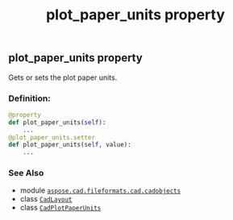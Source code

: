﻿---
title: plot_paper_units property
second_title: Aspose.CAD for Python via .NET API References
description: 
type: docs
weight: 370
url: /python-net/aspose.cad.fileformats.cad.cadobjects/cadlayout/plot_paper_units/
is_root: false
---

## plot_paper_units property


Gets or sets the plot paper units.
### Definition:
```python
@property
def plot_paper_units(self):
    ...
@plot_paper_units.setter
def plot_paper_units(self, value):
    ...
```

### See Also
* module [`aspose.cad.fileformats.cad.cadobjects`](../../)
* class [`CadLayout`](/cad/python-net/aspose.cad.fileformats.cad.cadobjects/cadlayout)
* class [`CadPlotPaperUnits`](/cad/python-net/aspose.cad.fileformats.cad.cadconsts/cadplotpaperunits)
